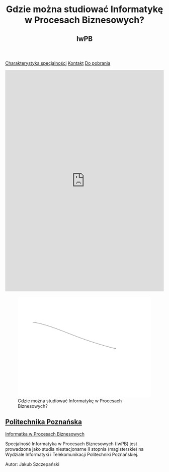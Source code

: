 <header>
  <h1>Gdzie można studiować Informatykę w Procesach Biznesowych?</h1>
  <h2>IwPB</h2>
</header>

[Charakterystyka specjalności](./preferences.md)
[Kontakt](./contact.md)
[Do pobrania](./downloads.md)


<section>
  <iframe src="https://docs.google.com/forms/d/e/1FAIpQLSd4Ka1yLKEUG5wPXdGE5GMMl-SPtVGre_Unt76T3NCKSD6qng/viewform?embedded=true" width="100%" height="700px"     frameborder="0" marginheight="0" marginwidth="0">Ładuję…</iframe>
</section>

<article>
  
  <figure>
    <img src="./Gdzie%20studiowa%C4%87%20Informatyk%C4%99%20w%20Procesach%20Biznesowych.svg" alt="IwPB">
    <figcaption>Gdzie można studiować Informatykę w Procesach Biznesowych?</figcaption>
  </figure>
  
  <h2><a href="https://www.put.poznan.pl/rekrutacja">Politechnika Poznańska</a></h2>
  <p><a href="https://www.cs.put.poznan.pl/iwpb/site/">Informatka w Procesach Biznesowych</a></p>
  
  <p>Specjalność Informatyka w Procesach Biznesowych (IwPB) jest prowadzona jako studia niestacjonarne II stopnia (magisterskie) na Wydziale Informatyki i Telekomunikacji Politechniki Poznańskiej.</p>
  
  <div class="addthis_inline_share_toolbox_dhqa"></div>
  
</article>

<footer>
  <p>Autor: Jakub Szczepański</p>
</footer>

<script type="text/javascript" src="//s7.addthis.com/js/300/addthis_widget.js#pubid=ra-627431c7c313d5c6"></script>
